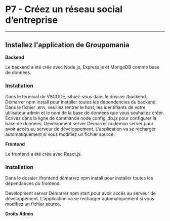 # P7 - Créez un réseau social d’entreprise

---

## Installez l'application de Groupomania

__Backend__

Le backend a été crée avec Node.js, Express.js et MongoDB comme base de données.

### Installation  
Dans le terminal de VSCODE, situez-vous dans le dossier /backend.
Démarrer npm install pour installer toutes les dependencies du backend.
Dans le fichier .env, veuillez rentrer le host, les identifiants de votre utilisateur admin et le nom de la base de données que vous souhaitez créer.
Écrivez dans la ligne de commande node config_db.js pour configurer la base de données.
Development server
Démarrer nodemon server pour avoir accès au serveur de développement. L'application va se recharger automatiquement si vous modifiez un fichier source.

__Frontend__

Le frontend a été crée avec React.js.

### Installation  
Dans le dossier /frontend démarrez npm install pour installer toutes les dépendances du frontend.

Development server
Démarrer npm start pour avoir accès au serveur de développement. L'application va se recharger automatiquement si vous modifiez un fichier source.

**Droits Admin**
